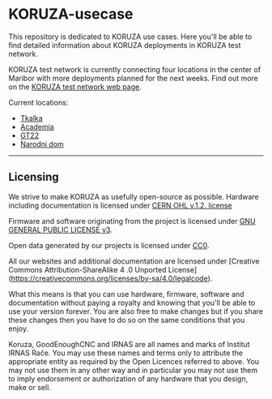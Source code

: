 # KORUZA-usecase
This repository is dedicated to KORUZA use cases. Here you'll be able to find detailed information about KORUZA deployments in KORUZA test network.

KORUZA test network is currently connecting four locations in the center of Maribor with more deployments planned for the next weeks.
Find out more on the [KORUZA test network web page](http://koruza.net/deployments/).

Current locations:
- [Tkalka](Tkalka.md)
- [Academia](Academia.md)
- [GT22](GT22.md)
- [Narodni dom](NarodniDom.md)

---

## Licensing

We strive to make KORUZA as usefully open-source as possible.
Hardware including documentation is licensed under [CERN OHL v.1.2. license](http://www.ohwr.org/licenses/cern-ohl/v1.2)

Firmware and software originating from the project is licensed under [GNU GENERAL PUBLIC LICENSE v3](http://www.gnu.org/licenses/gpl-3.0.en.html).

Open data generated by our projects is licensed under [CC0](https://creativecommons.org/publicdomain/zero/1.0/legalcode).

All our websites and additional documentation are licensed under [Creative Commons Attribution-ShareAlike 4 .0 Unported License] (https://creativecommons.org/licenses/by-sa/4.0/legalcode).

What this means is that you can use hardware, firmware, software and documentation without paying a royalty and knowing that you'll be able to use your version forever. You are also free to make changes but if you share these changes then you have to do so on the same conditions that you enjoy.

Koruza, GoodEnoughCNC and IRNAS are all names and marks of Institut IRNAS Rače. 
You may use these names and terms only to attribute the appropriate entity as required by the Open Licences referred to above. You may not use them in any other way and in particular you may not use them to imply endorsement or authorization of any hardware that you design, make or sell.
